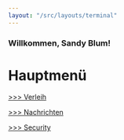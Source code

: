 ```yaml
---
layout: "/src/layouts/terminal"
---
```


### Willkommen, Sandy Blum!

# Hauptmenü

<a href="./inventory"> >>> Verleih</a>

<a href="./messages"> >>> Nachrichten</a>

<a href="./security"> >>> Security</a>
